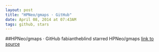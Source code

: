 ```yaml
---
layout: post
title: "HPNeo/gmaps · GitHub"
date: April 08, 2014 at 07:43AM
tags: github, stars
---
```

##HPNeo/gmaps · GitHub
fabiantheblind starred HPNeo/gmaps
[link to source](http://ift.tt/L3v7T9) 
